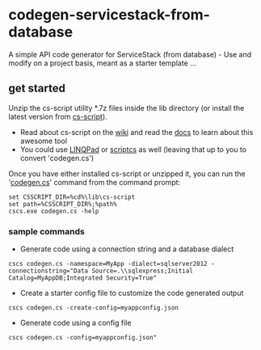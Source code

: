 # codegen-servicestack-from-database
A simple API code generator for ServiceStack (from database) - Use and modify on a project basis, meant as a starter template ...

## get started

Unzip the cs-script utility *.7z files inside the lib directory (or install the latest version from [cs-script](https://github.com/oleg-shilo/cs-script/releases)).
  - Read about cs-script on the [wiki](https://github.com/oleg-shilo/cs-script/wiki) and read the [docs](http://www.csscript.net/help/Online/) to learn about this awesome tool
  - You could use [LINQPad](https://www.linqpad.net/) or [scriptcs](http://scriptcs.net/) as well (leaving that up to you to convert 'codegen.cs')

Once you have either installed cs-script or unzipped it, you can run the '[codegen.cs](codegen.cs)' command from the command prompt:

```
set CSSCRIPT_DIR=%cd%\lib\cs-script
set path=%CSSCRIPT_DIR%;%path%
cscs.exe codegen.cs -help
```

### sample commands

- Generate code using a connection string and a database dialect

```
cscs codegen.cs -namespace=MyApp -dialect=sqlserver2012 -connectionstring="Data Source=.\\sqlexpress;Initial Catalog=MyAppDB;Integrated Security=True"
```

- Create a starter config file to customize the code generated output

```
cscs codegen.cs -create-config=myappconfig.json
```

- Generate code using a config file

```
cscs codegen.cs -config=myappconfig.json"
```



  
